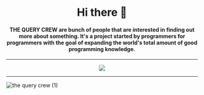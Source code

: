 <h1 align=center>Hi there 👋</h1>
<h4 align=center>THE QUERY CREW are bunch of people that are interested in finding out more about something. It's a project started by programmers for programmers with the goal of expanding the world's total amount of good programming knowledge.</h4>

<hr>
<p align="center">
  <a href="https://github.com/DenverCoder1/readme-typing-svg"><img src="https://readme-typing-svg.herokuapp.com?lines=Computer+Science+Community;Always%20learning%20new%20things&center=true&width=500&height=50"></a>
</p>
<hr>


![the query crew (1)](https://user-images.githubusercontent.com/65110262/129226472-c2fbab31-4e49-435e-9744-8a566f64ff8a.png)


